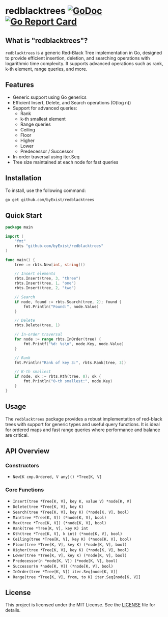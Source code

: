 # redblacktrees [![GoDoc](https://pkg.go.dev/badge/github.com/byExist/redblacktrees.svg)](https://pkg.go.dev/github.com/byExist/redblacktrees) [![Go Report Card](https://goreportcard.com/badge/github.com/byExist/redblacktrees)](https://goreportcard.com/report/github.com/byExist/redblacktrees)

## What is "redblacktrees"?

`redblacktrees` is a generic Red-Black Tree implementation in Go, designed to provide efficient insertion, deletion, and searching operations with logarithmic time complexity. It supports advanced operations such as rank, k-th element, range queries, and more.

## Features

- Generic support using Go generics
- Efficient Insert, Delete, and Search operations (O(log n))
- Support for advanced queries:
  - Rank
  - k-th smallest element
  - Range queries
  - Ceiling
  - Floor
  - Higher
  - Lower
  - Predecessor / Successor
- In-order traversal using iter.Seq
- Tree size maintained at each node for fast queries

## Installation

To install, use the following command:

```bash
go get github.com/byExist/redblacktrees
```

## Quick Start

```go
package main

import (
	"fmt"
	rbts "github.com/byExist/redblacktrees"
)

func main() {
	tree := rbts.New[int, string]()

	// Insert elements
	rbts.Insert(tree, 3, "three")
	rbts.Insert(tree, 1, "one")
	rbts.Insert(tree, 2, "two")

	// Search
	if node, found := rbts.Search(tree, 2); found {
		fmt.Println("Found:", node.Value)
	}

	// Delete
	rbts.Delete(tree, 1)

	// In-order traversal
	for node := range rbts.InOrder(tree) {
		fmt.Printf("%d: %s\n", node.Key, node.Value)
	}

	// Rank
	fmt.Println("Rank of key 3:", rbts.Rank(tree, 3))

	// K-th smallest
	if node, ok := rbts.Kth(tree, 0); ok {
		fmt.Println("0-th smallest:", node.Key)
	}
}
```

## Usage

The `redblacktrees` package provides a robust implementation of red-black trees with support for generic types and useful query functions. It is ideal for ordered maps and fast range queries where performance and balance are critical.

## API Overview

### Constructors

- `New[K cmp.Ordered, V any]() *Tree[K, V]`

### Core Functions

- `Insert(tree *Tree[K, V], key K, value V) *node[K, V]`
- `Delete(tree *Tree[K, V], key K)`
- `Search(tree *Tree[K, V], key K) (*node[K, V], bool)`
- `Min(tree *Tree[K, V]) (*node[K, V], bool)`
- `Max(tree *Tree[K, V]) (*node[K, V], bool)`
- `Rank(tree *Tree[K, V], key K) int`
- `Kth(tree *Tree[K, V], k int) (*node[K, V], bool)`
- `Ceiling(tree *Tree[K, V], key K) (*node[K, V], bool)`
- `Floor(tree *Tree[K, V], key K) (*node[K, V], bool)`
- `Higher(tree *Tree[K, V], key K) (*node[K, V], bool)`
- `Lower(tree *Tree[K, V], key K) (*node[K, V], bool)`
- `Predecessor(n *node[K, V]) (*node[K, V], bool)`
- `Successor(n *node[K, V]) (*node[K, V], bool)`
- `InOrder(tree *Tree[K, V]) iter.Seq[node[K, V]]`
- `Range(tree *Tree[K, V], from, to K) iter.Seq[node[K, V]]`

## License

This project is licensed under the MIT License. See the [LICENSE](LICENSE) file for details.